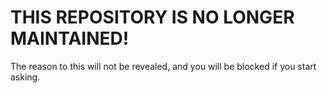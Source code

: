 # THIS REPOSITORY IS NO LONGER MAINTAINED! <br>
The reason to this will not be revealed, and you will be blocked if you start asking.
